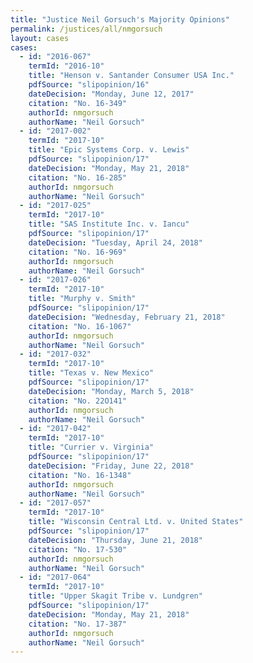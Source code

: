 ```yaml
---
title: "Justice Neil Gorsuch's Majority Opinions"
permalink: /justices/all/nmgorsuch
layout: cases
cases:
  - id: "2016-067"
    termId: "2016-10"
    title: "Henson v. Santander Consumer USA Inc."
    pdfSource: "slipopinion/16"
    dateDecision: "Monday, June 12, 2017"
    citation: "No. 16-349"
    authorId: nmgorsuch
    authorName: "Neil Gorsuch"
  - id: "2017-002"
    termId: "2017-10"
    title: "Epic Systems Corp. v. Lewis"
    pdfSource: "slipopinion/17"
    dateDecision: "Monday, May 21, 2018"
    citation: "No. 16-285"
    authorId: nmgorsuch
    authorName: "Neil Gorsuch"
  - id: "2017-025"
    termId: "2017-10"
    title: "SAS Institute Inc. v. Iancu"
    pdfSource: "slipopinion/17"
    dateDecision: "Tuesday, April 24, 2018"
    citation: "No. 16-969"
    authorId: nmgorsuch
    authorName: "Neil Gorsuch"
  - id: "2017-026"
    termId: "2017-10"
    title: "Murphy v. Smith"
    pdfSource: "slipopinion/17"
    dateDecision: "Wednesday, February 21, 2018"
    citation: "No. 16-1067"
    authorId: nmgorsuch
    authorName: "Neil Gorsuch"
  - id: "2017-032"
    termId: "2017-10"
    title: "Texas v. New Mexico"
    pdfSource: "slipopinion/17"
    dateDecision: "Monday, March 5, 2018"
    citation: "No. 22O141"
    authorId: nmgorsuch
    authorName: "Neil Gorsuch"
  - id: "2017-042"
    termId: "2017-10"
    title: "Currier v. Virginia"
    pdfSource: "slipopinion/17"
    dateDecision: "Friday, June 22, 2018"
    citation: "No. 16-1348"
    authorId: nmgorsuch
    authorName: "Neil Gorsuch"
  - id: "2017-057"
    termId: "2017-10"
    title: "Wisconsin Central Ltd. v. United States"
    pdfSource: "slipopinion/17"
    dateDecision: "Thursday, June 21, 2018"
    citation: "No. 17-530"
    authorId: nmgorsuch
    authorName: "Neil Gorsuch"
  - id: "2017-064"
    termId: "2017-10"
    title: "Upper Skagit Tribe v. Lundgren"
    pdfSource: "slipopinion/17"
    dateDecision: "Monday, May 21, 2018"
    citation: "No. 17-387"
    authorId: nmgorsuch
    authorName: "Neil Gorsuch"
---
```

